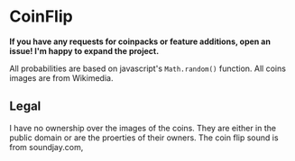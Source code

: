 CoinFlip
========

**If you have any requests for coinpacks or feature additions, open an issue! I'm happy to expand the project.**

All probabilities are based on javascript's `Math.random()` function.
All coins images are from Wikimedia.

Legal
-----
I have no ownership over the images of the coins. They are either in the public domain or are the proerties of their owners. The coin flip sound is from soundjay.com,
